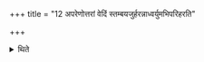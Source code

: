+++
title = "12 अपरेणोत्तरां वेदिं स्तम्बयजुर्हरन्नाध्वर्युमभिपरिहरति"

+++

<details><summary>थिते</summary>

12. (The Pratiprasthār̥) carrying the Stambayajus along the west side of the northern altar should not bring it along the front of the Adhvaryu.
</details>
